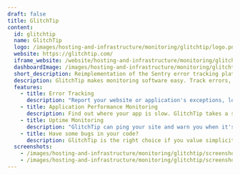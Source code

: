 ```yaml
---
draft: false
title: GlitchTip
content:
  id: glitchtip
  name: GlitchTip
  logo: /images/hosting-and-infrastructure/monitoring/glitchtip/logo.png
  website: https://glitchtip.com/
  iframe_website: /website/hosting-and-infrastructure/monitoring/glitchtip
  dashboardImage: /images/hosting-and-infrastructure/monitoring/glitchtip/screenshot-1.webp
  short_description: Reimplementation of the Sentry error tracking platform, Track errors, uptime, and performance.
  description: GlitchTip makes monitoring software easy. Track errors, monitor performance, and check site uptime all in one place. Our app is compatible with Sentry client SDKs but is easier to run.
  features:
    - title: Error Tracking
      description: "Report your website or application's exceptions, log messages, Content Security Policy violations, and more to one place to triage and resolve."
    - title: Application Performance Monitoring
      description: Find out where your app is slow. GlitchTip takes a simple, works-out-of-the-box approach. No dashboard building and metrics hunting. Just find your slowest web requests, database calls, and other transactions.
    - title: Uptime Monitoring
      description: "GlitchTip can ping your site and warn you when it's not responding. Or reverse it and send GlitchTip a request on schedule. If GlitchTip doesn't receive your ping, it will send you an alert via email or webhook"
    - title: Have some bugs in your code?
      description: GlitchTip is the right choice if you value simplicity, affordability, and the freedom provided by open source.
  screenshots:
    - /images/hosting-and-infrastructure/monitoring/glitchtip/screenshot-1.webp
    - /images/hosting-and-infrastructure/monitoring/glitchtip/screenshot-2.webp
---
```

